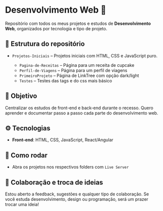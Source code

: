 # Desenvolvimento Web 🚀

Repositório com todos os meus projetos e estudos de **Desenvolvimento Web**, organizados por tecnologia e tipo de projeto.

## 📂 Estrutura do repositório

* `Projetos-Iniciais` – Projetos iniciais com HTML, CSS e JavaScript puro.

  * `Pagina-de-Receitas` – Página para um receita de cupcake
  * `Perfil-de-Viagens` – Página para um perfil de viagens
  * `PrimeiroProjeto` – Página de LinkTree com opção dark/light
  * `Testes` – Testes das tags e do css mais básico

## 🎯 Objetivo

Centralizar os estudos de front-end e back-end durante o recesso. Quero aprender e documentar passo a passo cada parte do desenvolvimento web.

## ⚙️ Tecnologias

* **Front-end**: HTML, CSS, JavaScript, React/Angular

## 📌 Como rodar

* Abra os projetos nos respectivos folders com `Live Server`&#x20;

## 👥 Colaboração e troca de ideias

Estou aberto a feedback, sugestões e qualquer tipo de colaboração. Se você estuda desenvolvimento, design ou programação, será um prazer trocar uma ideia!
